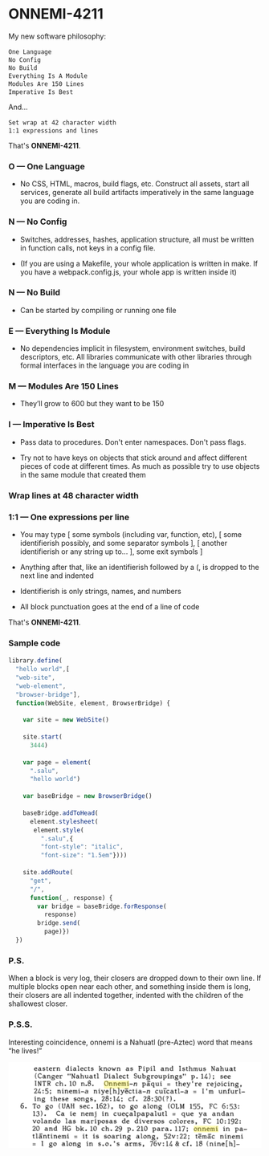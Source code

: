 # ONNEMI-4211

My new software philosophy: 

    One Language
    No Config
    No Build
    Everything Is A Module
    Modules Are 150 Lines
    Imperative Is Best

And...

    Set wrap at 42 character width
    1:1 expressions and lines

That's **ONNEMI-4211**.

### O — One Language

- No CSS, HTML, macros, build flags, etc. Construct all assets, start all services, generate all build artifacts imperatively in the same language you are coding in.


### N — No Config

- Switches, addresses, hashes, application structure, all must be written in function calls, not keys in a config file.

- (If you are using a Makefile, your whole application is written in make. If you have a webpack.config.js, your whole app is written inside it)

### N — No Build

- Can be started by compiling or running one file


###  E — Everything Is Module

- No dependencies implicit in filesystem, environment switches, build descriptors, etc. All libraries communicate with other libraries through formal interfaces in the language you are coding in


### M — Modules Are 150 Lines

- They’ll grow to 600 but they want to be 150


### I — Imperative Is Best

- Pass data to procedures. Don't enter namespaces. Don't pass flags.

- Try not to have keys on objects that stick around and affect different pieces of code at different times. As much as possible try to use objects in the same module that created them

### Wrap lines at 48 character width

### 1:1 — One expressions per line

- You may type [ some symbols (including var, function, etc), [ some identifierish possibly, and some separator symbols ], [ another identifierish or any string up to... ], some exit symbols ]

- Anything after that, like an identifierish followed by a (, is dropped to the next line and indented

- Identifierish is only strings, names, and numbers

- All block punctuation goes at the end of a line of code

That's **ONNEMI-4211**.


### Sample code

```javascript
library.define(
  "hello world",[
  "web-site",
  "web-element",
  "browser-bridge"],
  function(WebSite, element, BrowserBridge) {

    var site = new WebSite()

    site.start(
      3444)

    var page = element(
      ".salu",
      "hello world")
      
    var baseBridge = new BrowserBridge()

    baseBridge.addToHead(
      element.stylesheet(
       element.style(
         ".salu",{
         "font-style": "italic",
         "font-size": "1.5em"})))
   
    site.addRoute(
      "get",
      "/",
      function(_, response) {
        var bridge = baseBridge.forResponse(
          response)
        bridge.send(
          page)})
  })
```

### P.S.

When a block is very log, their closers are dropped down to their own line. If multiple blocks open near each other, and something inside them is long, their closers are all indented together, indented with the children of the shallowest closer.

### P.S.S.

Interesting coincidence, onnemi is a Nahuatl (pre-Aztec) word that means “he lives!”

![Onnemi mentioned in Nahuatl dictionary](onemmi-in-nahuatl.png)

